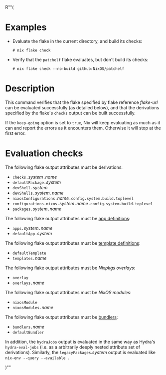 R""(

# Examples

* Evaluate the flake in the current directory, and build its checks:

  ```console
  # nix flake check
  ```

* Verify that the `patchelf` flake evaluates, but don't build its
  checks:

  ```console
  # nix flake check --no-build github:NixOS/patchelf
  ```

# Description

This command verifies that the flake specified by flake reference
*flake-url* can be evaluated successfully (as detailed below), and
that the derivations specified by the flake's `checks` output can be
built successfully.

If the `keep-going` option is set to `true`, Nix will keep evaluating as much
as it can and report the errors as it encounters them. Otherwise it will stop
at the first error.

# Evaluation checks

The following flake output attributes must be derivations:

* `checks.`*system*`.`*name*
* `defaultPackage.`*system*
* `devShell.`*system*
* `devShells.`*system*`.`*name*
* `nixosConfigurations.`*name*`.config.system.build.toplevel`
* `configurations.nixos.`*system*`.`*name*`.config.system.build.toplevel`
* `packages.`*system*`.`*name*

The following flake output attributes must be [app
definitions](./nix3-run.md):

* `apps.`*system*`.`*name*
* `defaultApp.`*system*

The following flake output attributes must be [template
definitions](./nix3-flake-init.md):

* `defaultTemplate`
* `templates.`*name*

The following flake output attributes must be *Nixpkgs overlays*:

* `overlay`
* `overlays.`*name*

The following flake output attributes must be *NixOS modules*:

* `nixosModule`
* `nixosModules.`*name*

The following flake output attributes must be
[bundlers](./nix3-bundle.md):

* `bundlers.`*name*
* `defaultBundler`

In addition, the `hydraJobs` output is evaluated in the same way as
Hydra's `hydra-eval-jobs` (i.e. as a arbitrarily deeply nested
attribute set of derivations). Similarly, the
`legacyPackages`.*system* output is evaluated like `nix-env --query --available `.

)""
